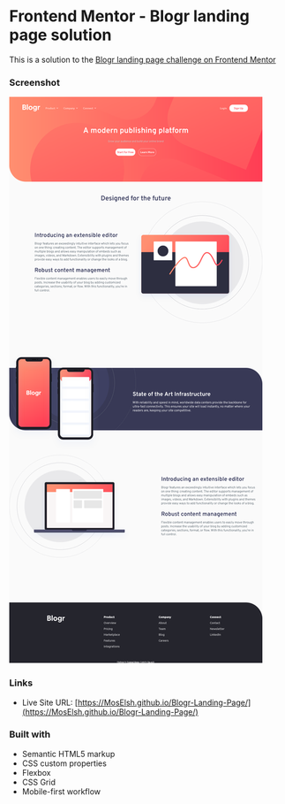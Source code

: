 # Frontend Mentor - Blogr landing page solution

This is a solution to the [Blogr landing page challenge on Frontend Mentor](https://www.frontendmentor.io/challenges/blogr-landing-page-EX2RLAApP)

### Screenshot

![Screenshot of my page](./screenshot.png)

### Links

- Live Site URL: [https://MosElsh.github.io/Blogr-Landing-Page/](https://MosElsh.github.io/Blogr-Landing-Page/)

### Built with

- Semantic HTML5 markup
- CSS custom properties
- Flexbox
- CSS Grid
- Mobile-first workflow